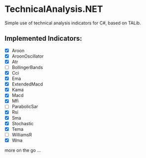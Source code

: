 # TechnicalAnalysis.NET
Simple use of technical analysis indicators for C#, based on TALib. 

## Implemented Indicators:
 - [x] Aroon
 - [x] AroonOscillator
 - [x] Atr 
 - [ ] BollingerBands
 - [x] Cci
 - [x] Ema
 - [x] ExtendedMacd
 - [x] Kama
 - [x] Macd
 - [x] Mfi
 - [ ] ParabolicSar
 - [x] Rsi
 - [x] Sma
 - [x] Stochastic
 - [x] Tema
 - [ ] WilliamsR
 - [x] Wma
 
 more on the go ...
